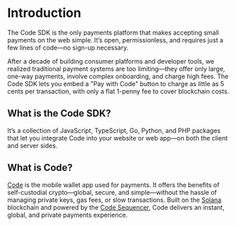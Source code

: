 # Introduction

The Code SDK is the only payments platform that makes accepting small payments
on the web simple. It’s open, permissionless, and requires just a few lines of
code—no sign-up necessary.

After a decade of building consumer platforms and developer tools, we realized
traditional payment systems are too limiting—they offer only large, one-way
payments, involve complex onboarding, and charge high fees. The Code SDK lets
you embed a "Pay with Code" button to charge as little as 5 cents per
transaction, with only a flat 1-penny fee to cover blockchain costs.

## What is the Code SDK?

It’s a collection of JavaScript, TypeScript, Go, Python, and PHP packages that
let you integrate Code into your website or web app—on both the client and
server sides.

## What is Code?

[Code](https://getcode.com) is the mobile wallet app used for payments. It
offers the benefits of self-custodial crypto—global, secure, and simple—without
the hassle of managing private keys, gas fees, or slow transactions. Built on
the [Solana](https://solana.com/) blockchain and powered by the [Code
Sequencer](../reference/sequencer), Code delivers an instant, global, and
private payments experience.
